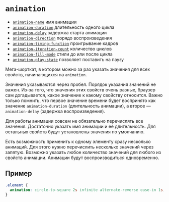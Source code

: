 # `animation`

- [`animation-name`](./animation-name.md) имя анимации
- [`animation-duration`](./animation-duration.md) длительность одного цикла
- [`animation-delay`](./animation-delay.md) задержка старта анимации
- [`animation-direction`](./animation-direction.md) порядо воспроизведения
- [`animation-timing-function`](./animation-timing-function.md) проигрывание кадров
- [`animation-iteration-count`](./animation-iteration-count.md) количество циклов
- [`animation-fill-mode`](./animation-fill-mode.md) стили до или после цикла
- [`animation-play-state`](./animation-play-state.md) позволяет поставить на паузу

Мега-шорткат, в котором можно за раз указать значения для всех свойств, начинающихся на `animation`.

Значения указываются через пробел. Порядок указания значений не важен. Из-за того, что значения этих свойств очень разные, браузер сам догадывается, какое значение к какому свойству относится. Важно только помнить, что первое значение времени будет воспринято как значение `animation-duration` (длительность анимации), а второе — `animation-delay` (задержка воспроизведения).

Для работы анимации совсем не обязательно перечислять все значения. Достаточно указать имя анимации и её длительность. Для остальных свойств будут установлены значения по умолчанию.

Есть возможность применить к одному элементу сразу несколько анимаций. Для этого нужно перечислить несколько значений через запятую. Возможно указать любое количество значений для любого из свойств анимации. Анимации будут воспроизводиться одновременно.

## Пример

```css
.element {
  animation: circle-to-square 2s infinite alternate-reverse ease-in 1s;
}
```
